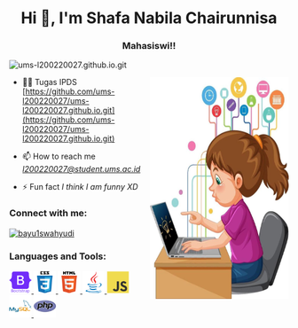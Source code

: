 <h1 align="center">Hi 👋, I'm Shafa Nabila Chairunnisa</h1>
<h3 align="center"> Mahasiswi!!</h3>

<p align="left"> <img src="https://komarev.com/ghpvc/?username=l200220027&label=Profile%20views&color=129e00&style=plastic" alt="ums-l200220027.github.io.git" /> </p>
<img align="right" alt="Coding" width="250" height="400" src="bg.png">

- 👨‍💻 Tugas IPDS [https://github.com/ums-l200220027/ums-l200220027.github.io.git](https://github.com/ums-l200220027/ums-l200220027.github.io.git)

- 📫 How to reach me *l200220027@student.ums.ac.id*

- ⚡ Fun fact *I think I am funny XD*

<h3 align="left">Connect with me:</h3>
<p align="left">

<a href="https://www.instagram.com/nabil_anis4/profilecard/?igsh=Y2pjeXptdXBpZmZj" target="blank"><img align="center" src="https://cdn.jsdelivr.net/npm/simple-icons@3.0.1/icons/instagram.svg" alt="bayu1swahyudi" height="30" width="40" /></a>

</p>

<h3 align="left">Languages and Tools:</h3>
<p align="left"> <a href="https://getbootstrap.com" target="_blank" rel="noreferrer"> <img src="https://raw.githubusercontent.com/devicons/devicon/master/icons/bootstrap/bootstrap-plain-wordmark.svg" alt="bootstrap" width="40" height="40"/> </a> <a href="https://www.w3schools.com/css/" target="_blank" rel="noreferrer"> <img src="https://raw.githubusercontent.com/devicons/devicon/master/icons/css3/css3-original-wordmark.svg" alt="css3" width="40" height="40"/> </a> <a href="https://www.w3.org/html/" target="_blank" rel="noreferrer"> <img src="https://raw.githubusercontent.com/devicons/devicon/master/icons/html5/html5-original-wordmark.svg" alt="html5" width="40" height="40"/> </a> <a href="https://www.java.com" target="_blank" rel="noreferrer"> <img src="https://raw.githubusercontent.com/devicons/devicon/master/icons/java/java-original.svg" alt="java" width="40" height="40"/> </a> <a href="https://developer.mozilla.org/en-US/docs/Web/JavaScript" target="_blank" rel="noreferrer"> <img src="https://raw.githubusercontent.com/devicons/devicon/master/icons/javascript/javascript-original.svg" alt="javascript" width="40" height="40"/> </a> <a href="https://www.mysql.com/" target="_blank" rel="noreferrer"> <img src="https://raw.githubusercontent.com/devicons/devicon/master/icons/mysql/mysql-original-wordmark.svg" alt="mysql" width="40" height="40"/> </a> <a href="https://www.php.net" target="_blank" rel="noreferrer"> <img src="https://raw.githubusercontent.com/devicons/devicon/master/icons/php/php-original.svg" alt="php" width="40" height="40"/> </a> </p>


